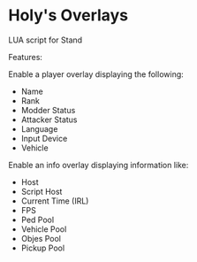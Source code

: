 # Holy's Overlays
LUA script for Stand

Features:

Enable a player overlay displaying the following:
- Name
- Rank
- Modder Status
- Attacker Status
- Language
- Input Device
- Vehicle

Enable an info overlay displaying information like:
- Host
- Script Host
- Current Time (IRL)
- FPS
- Ped Pool
- Vehicle Pool
- Objes Pool
- Pickup Pool
